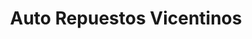 ---
title: "Auto Repuestos Vicentinos"
url: /san-vicente/auto-repuestos-vicentinos/
shop: Reifen
---